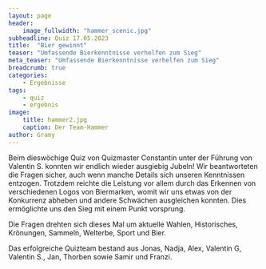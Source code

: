 ```yaml
---
layout: page
header:
    image_fullwidth: "hammer_scenic.jpg"
subheadline: Quiz 17.05.2023
title:  "Bier gewinnt"
teaser: "Umfassende Bierkenntnisse verhelfen zum Sieg"
meta_teaser: "Umfassende Bierkenntnisse verhelfen zum Sieg"
breadcrumb: true
categories:
    - Ergebnisse
tags:
    - quiz
    - ergebnis
image:
    title: hammer2.jpg
    caption: Der Team-Hammer
author: Gramy
---
```


Beim dieswöchige Quiz von Quizmaster Constantin unter der Führung von Valentin S. konnten wir endlich wieder ausgiebig Jubeln!
Wir beantworteten die Fragen sicher, auch wenn manche Details sich unseren Kenntnissen entzogen.
Trotzdem reichte die Leistung vor allem durch das Erkennen von verschiedenen Logos von Biermarken, womit wir uns etwas von der Konkurrenz abheben und andere Schwächen ausgleichen konnten.
Dies ermöglichte uns den Sieg mit einem Punkt vorsprung.

Die Fragen drehten sich dieses Mal um aktuelle Wahlen, Historisches, Krönungen, Sammeln, Welterbe, Sport und Bier.

Das erfolgreiche Quizteam bestand aus Jonas, Nadja, Alex, Valentin G, Valentin S., Jan, Thorben sowie Samir und Franzi.

